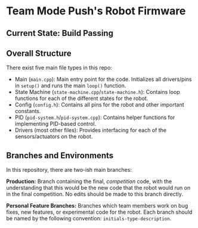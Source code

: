 # Team Mode Push's Robot Firmware

## Current State: Build Passing
## Overall Structure

There exist five main file types in this repo:
- Main (`main.cpp`): Main entry point for the code. Initializes all drivers/pins in `setup()` and runs the main `loop()` function.
- State Machine (`state-machine.cpp`/`state-machine.h`): Contains loop functions for each of the different states for the robot.
- Config (`config.h`): Contains all pins for the robot and other important constants.
- PID (`pid-system.h`/`pid-system.cpp`): Contains helper functions for implementing PID-based control.
- Drivers (most other files): Provides interfacing for each of the sensors/actuators on the robot.
## Branches and Environments

In this repository, there are two-ish main branches:

**Production:** Branch containing the final, _competition_ code, with the understanding that this would be the new code that the robot would run on in the final competition. No edits should be made to this branch directly.

**Personal Feature Branches:** Branches which team members work on bug fixes, new features, or experimental code for the robot. Each branch should be named by the following convention: `initials-type-description`.



